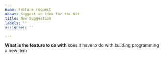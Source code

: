 ```yaml
---
name: Feature request
about: Suggest an Idea for the Kit
title: New Suggestion
labels: ''
assignees: ''

---
```


**What is the feature to do with**
does it have to do with building
programming
a new item
